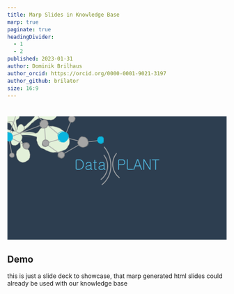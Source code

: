 ```yaml
---
title: Marp Slides in Knowledge Base 
marp: true
paginate: true
headingDivider: 
  - 1
  - 2
published: 2023-01-31
author: Dominik Brilhaus
author_orcid: https://orcid.org/0000-0001-9021-3197
author_github: brilator
size: 16:9
---
```


# 

![bg](./images/dataplant_titlePage_marp.drawio.png)


## Demo

this is just a slide deck to showcase, that marp generated html slides could already be used with our knowledge base
